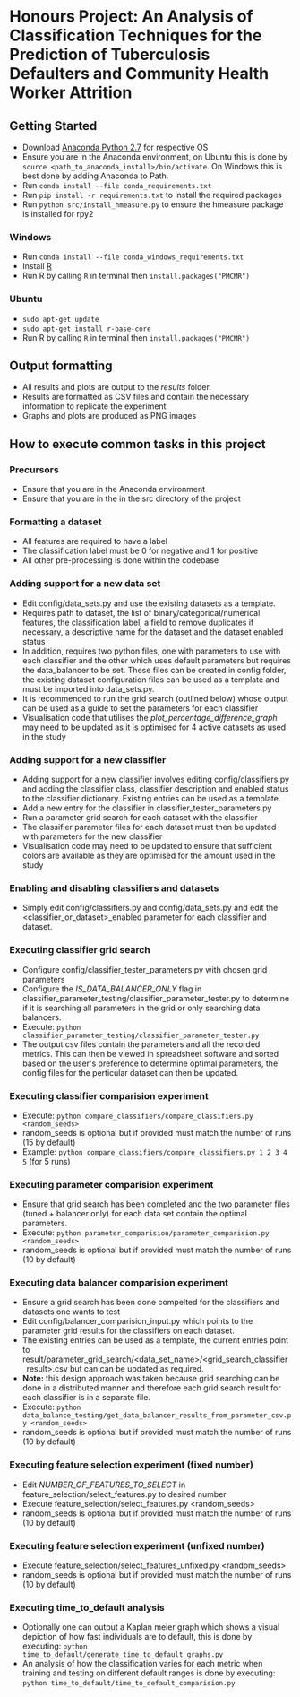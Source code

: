 # Honours Project: An Analysis of Classification Techniques for the Prediction of Tuberculosis Defaulters and Community Health Worker Attrition

## Getting Started
  - Download [Anaconda Python 2.7](https://www.continuum.io/downloads) for respective OS
  - Ensure you are in the Anaconda environment, on Ubuntu this is done by ```source <path_to_anaconda_install>/bin/activate```. On Windows this is best done by adding Anaconda to Path.
  - Run ```conda install --file conda_requirements.txt```
  - Run ```pip install -r requirements.txt``` to install the required packages
  - Run ```python src/install_hmeasure.py``` to ensure the hmeasure package is installed for rpy2
  
### Windows
  - Run ```conda install --file conda_windows_requirements.txt```
  - Install [R](https://cran.r-project.org/bin/windows/base/)
  - Run R by calling ```R``` in terminal then ```install.packages("PMCMR")```
  
### Ubuntu
  - ```sudo apt-get update```
  - ```sudo apt-get install r-base-core```
  - Run R by calling ```R``` in terminal then ```install.packages("PMCMR")```

## Output formatting
 - All results and plots are output to the _results_ folder.
 - Results are formatted as CSV files and contain the necessary information to replicate the experiment
 - Graphs and plots are produced as PNG images

## How to execute common tasks in this project
### Precursors
  - Ensure that you are in the Anaconda environment
  - Ensure that you are in the in the src directory of the project

### Formatting a dataset
  - All features are required to have a label
  - The classification label must be 0 for negative and 1 for positive
  - All other pre-processing is done within the codebase

### Adding support for a new data set
  - Edit config/data_sets.py and use the existing datasets as a template.
  - Requires path to dataset, the list of binary/categorical/numerical features, the classification label, a field to remove duplicates if necessary, a descriptive name for the dataset and the dataset enabled status
  - In addition, requires two python files, one with parameters to use with each classifier and the other which uses default parameters but requires the data_balancer to be set. These files can be created in config folder, the existing dataset configuration files can be used as a template and must be imported into data_sets.py.
  - It is recommended to run the grid search (outlined below) whose output can be used as a guide to set the parameters for each classifier
  - Visualisation code that utilises the _plot_percentage_difference_graph_ may need to be updated as it is optimised for 4 active datasets as used in the study
  
### Adding support for a new classifier
  - Adding support for a new classifier involves editing config/classifiers.py and adding the classifier class, classifier description and enabled status to the classifier dictionary. Existing entries can be used as a template.
  - Add a new entry for the classifier in classifier_tester_parameters.py
  - Run a parameter grid search for each dataset with the classifier
  - The classifier parameter files for each dataset must then be updated with parameters for the new classifier
  - Visualisation code may need to be updated to ensure that sufficient colors are available as they are optimised for the amount used in the study
  
### Enabling and disabling classifiers and datasets
  - Simply edit config/classifiers.py and config/data_sets.py and edit the \<classifier_or_dataset\>_enabled parameter for each classifier and dataset.
  
### Executing classifier grid search
  - Configure config/classifier_tester_parameters.py with chosen grid parameters
  - Configure the _IS_DATA_BALANCER_ONLY_ flag in classifier_parameter_testing/classifier_parameter_tester.py to determine if it is searching all parameters in the grid or only searching data balancers.
  - Execute: ```python classifier_parameter_testing/classifier_parameter_tester.py```
  - The output csv files contain the parameters and all the recorded metrics. This can then be viewed in spreadsheet software and sorted based on the user's preference to determine optimal parameters, the config files for the perticular dataset can then be updated.

### Executing classifier comparision experiment
  - Execute: ```python compare_classifiers/compare_classifiers.py <random_seeds>```
  - random_seeds is optional but if provided must match the number of runs (15 by default)
  - Example: ```python compare_classifiers/compare_classifiers.py 1 2 3 4 5``` (for 5 runs)

### Executing parameter comparision experiment
  - Ensure that grid search has been completed and the two parameter files (tuned + balancer only) for each data set contain the optimal parameters.
  - Execute: ```python parameter_comparision/parameter_comparision.py <random_seeds>```
  - random_seeds is optional but if provided must match the number of runs (10 by default)

### Executing data balancer comparision experiment
  - Ensure a grid search has been done compelted for the classifiers and datasets one wants to test
  - Edit config/balancer_comparision_input.py which points to the parameter grid results for the classifiers on each dataset. 
  - The existing entries can be used as a template, the current entries point to result/parameter_grid_search/\<data_set_name\>/\<grid_search_classifier_result\>.csv but can can be updated as required.
  - <b>Note:</b> this design approach was taken because grid searching can be done in a distributed manner and therefore each grid search result for each classifier is in a separate file.
  - Execute: ```python data_balance_testing/get_data_balancer_results_from_parameter_csv.py <random_seeds>```
  - random_seeds is optional but if provided must match the number of runs (10 by default)

### Executing feature selection experiment (fixed number)
  - Edit _NUMBER_OF_FEATURES_TO_SELECT_ in feature_selection/select_features.py to desired number
  - Execute feature_selection/select_features.py \<random_seeds\>
  - random_seeds is optional but if provided must match the number of runs (10 by default)
  
### Executing feature selection experiment (unfixed number)
  - Execute feature_selection/select_features_unfixed.py \<random_seeds\>
  - random_seeds is optional but if provided must match the number of runs (10 by default)

### Executing time_to_default analysis
  - Optionally one can output a Kaplan meier graph which shows a visual depiction of how fast individuals are to default, this is done by executing: ```python time_to_default/generate_time_to_default_graphs.py```
  - An analysis of how the classification varies for each metric when training and testing on different default ranges is done by executing: ```python time_to_default/time_to_default_comparision.py```
  
